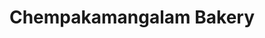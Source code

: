 ---
title: "Chempakamangalam Bakery"
url: /thiruvananthapuram/chempakamangalam-bakery/
shop: bakery
---